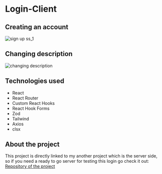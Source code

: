 # Login-Client

## Creating an account
![sign up ss_1](https://user-images.githubusercontent.com/17365161/211683843-ba52d5a8-518c-46c2-95d1-15ebf4509085.gif)

## Changing description
![changing description](https://user-images.githubusercontent.com/17365161/211684634-7a5e1eda-d705-4a18-b4e9-f6fc403487cc.gif)



## Technologies used





- React
- React Router
- Custom React Hooks
- React Hook Forms
- Zod
- Tailwind
- Axios
- clsx

## About the project

This project is directly linked to my another project which is
the server side, so if you need a ready to go server for
testing this login go check it out: [Repository of the project](https://github.com/vitorsaa2k/Login-API)
